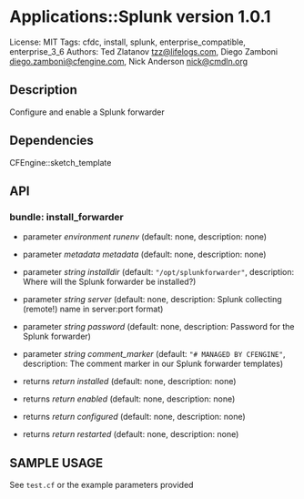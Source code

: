 # Applications::Splunk version 1.0.1

License: MIT
Tags: cfdc, install, splunk, enterprise_compatible, enterprise_3_6
Authors: Ted Zlatanov <tzz@lifelogs.com>, Diego Zamboni <diego.zamboni@cfengine.com>, Nick Anderson <nick@cmdln.org>

## Description
Configure and enable a Splunk forwarder

## Dependencies
CFEngine::sketch_template

## API
### bundle: install_forwarder
* parameter _environment_ *runenv* (default: none, description: none)

* parameter _metadata_ *metadata* (default: none, description: none)

* parameter _string_ *installdir* (default: `"/opt/splunkforwarder"`, description: Where will the Splunk forwarder be installed?)

* parameter _string_ *server* (default: none, description: Splunk collecting (remote!) name in server:port format)

* parameter _string_ *password* (default: none, description: Password for the Splunk forwarder)

* parameter _string_ *comment_marker* (default: `"# MANAGED BY CFENGINE"`, description: The comment marker in our Splunk forwarder templates)

* returns _return_ *installed* (default: none, description: none)

* returns _return_ *enabled* (default: none, description: none)

* returns _return_ *configured* (default: none, description: none)

* returns _return_ *restarted* (default: none, description: none)


## SAMPLE USAGE
See `test.cf` or the example parameters provided

